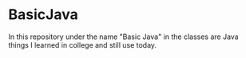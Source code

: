 # BasicJava
In this repository under the name "Basic Java" in the classes are Java things I learned in college and still use today.
